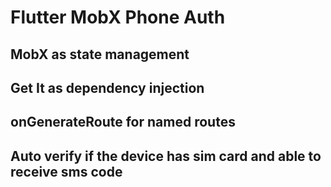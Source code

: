 # Flutter MobX Phone Auth

## MobX as state management

## Get It as dependency injection

## onGenerateRoute for named routes

## Auto verify if the device has sim card and able to receive sms code


